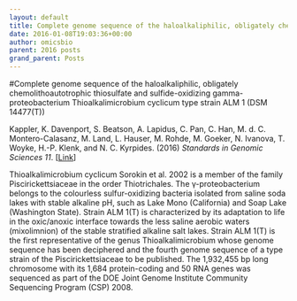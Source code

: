 ```yaml
---
layout: default
title: Complete genome sequence of the haloalkaliphilic, obligately chemolithoautotrophic thiosulfate and sulfide-oxidizing gamma-proteobacterium Thioalkalimicrobium cyclicum type strain ALM 1 (DSM 14477(T))
date: 2016-01-08T19:03:36+00:00
author: omicsbio
parent: 2016 posts
grand_parent: Posts
---
```

#Complete genome sequence of the haloalkaliphilic, obligately chemolithoautotrophic thiosulfate and sulfide-oxidizing gamma-proteobacterium Thioalkalimicrobium cyclicum type strain ALM 1 (DSM 14477(T))

Kappler, K. Davenport, S. Beatson, A. Lapidus, C. Pan, C. Han, M. d. C. Montero-Calasanz, M. Land, L. Hauser, M. Rohde, M. Goeker, N. Ivanova, T. Woyke, H.-P. Klenk, and N. C. Kyrpides. (2016) _Standards in Genomic Sciences_ _11_. [[Link](https://www.ncbi.nlm.nih.gov/pmc/articles/PMC4891895/)]

Thioalkalimicrobium cyclicum Sorokin et al. 2002 is a member of the family Piscirickettsiaceae in the order Thiotrichales. The γ-proteobacterium belongs to the colourless sulfur-oxidizing bacteria isolated from saline soda lakes with stable alkaline pH, such as Lake Mono (California) and Soap Lake (Washington State). Strain ALM 1(T) is characterized by its adaptation to life in the oxic/anoxic interface towards the less saline aerobic waters (mixolimnion) of the stable stratified alkaline salt lakes. Strain ALM 1(T) is the first representative of the genus Thioalkalimicrobium whose genome sequence has been deciphered and the fourth genome sequence of a type strain of the Piscirickettsiaceae to be published. The 1,932,455 bp long chromosome with its 1,684 protein-coding and 50 RNA genes was sequenced as part of the DOE Joint Genome Institute Community Sequencing Program (CSP) 2008.